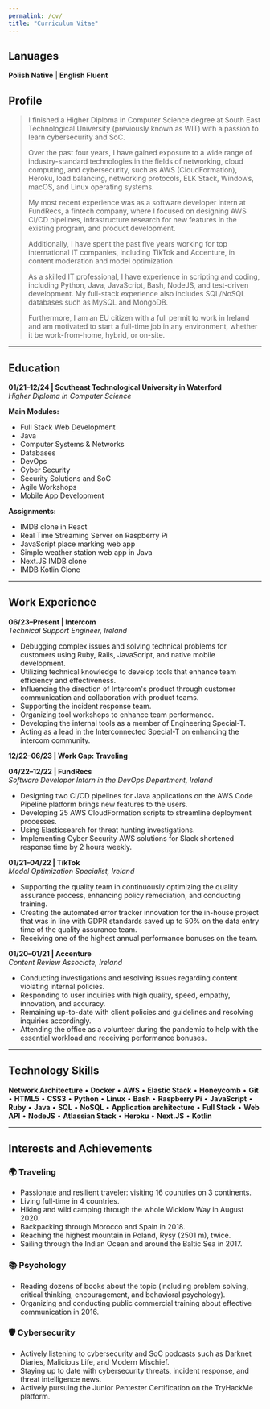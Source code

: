 ```yaml
---
permalink: /cv/
title: "Curriculum Vitae"
---
```


## Lanuages

**Polish Native** | **English Fluent**


## Profile

> I finished a Higher Diploma in Computer Science degree at South East Technological University (previously known as WIT) with a passion to learn cybersecurity and SoC.
>
> Over the past four years, I have gained exposure to a wide range of industry-standard technologies in the fields of networking, cloud computing, and cybersecurity, such as AWS (CloudFormation), Heroku, load balancing, networking protocols, ELK Stack, Windows, macOS, and Linux operating systems.
>
> My most recent experience was as a software developer intern at FundRecs, a fintech company, where I focused on designing AWS CI/CD pipelines, infrastructure research for new features in the existing program, and product development.
>
> Additionally, I have spent the past five years working for top international IT companies, including TikTok and Accenture, in content moderation and model optimization.
>
> As a skilled IT professional, I have experience in scripting and coding, including Python, Java, JavaScript, Bash, NodeJS, and test-driven development. My full-stack experience also includes SQL/NoSQL databases such as MySQL and MongoDB.
>
> Furthermore, I am an EU citizen with a full permit to work in Ireland and am motivated to start a full-time job in any environment, whether it be work-from-home, hybrid, or on-site.

---

## Education

**01/21–12/24 | Southeast Technological University in Waterford**  
*Higher Diploma in Computer Science*

**Main Modules:**
- Full Stack Web Development
- Java
- Computer Systems & Networks
- Databases
- DevOps
- Cyber Security
- Security Solutions and SoC
- Agile Workshops
- Mobile App Development

**Assignments:**
- IMDB clone in React
- Real Time Streaming Server on Raspberry Pi
- JavaScript place marking web app
- Simple weather station web app in Java
- Next.JS IMDB clone
- IMDB Kotlin Clone

---

## Work Experience

**06/23–Present | Intercom**  
*Technical Support Engineer, Ireland*
- Debugging complex issues and solving technical problems for customers using Ruby, Rails, JavaScript, and native mobile development.
- Utilizing technical knowledge to develop tools that enhance team efficiency and effectiveness.
- Influencing the direction of Intercom's product through customer communication and collaboration with product teams.
- Supporting the incident response team.
- Organizing tool workshops to enhance team performance.
- Developing the internal tools as a member of Engineering Special-T.
- Acting as a lead in the Interconnected Special-T on enhancing the intercom community.

**12/22–06/23 | Work Gap: Traveling** 

**04/22–12/22 | FundRecs**  
*Software Developer Intern in the DevOps Department, Ireland*
- Designing two CI/CD pipelines for Java applications on the AWS Code Pipeline platform brings new features to the users.
- Developing 25 AWS CloudFormation scripts to streamline deployment processes.
- Using Elasticsearch for threat hunting investigations.
- Implementing Cyber Security AWS solutions for Slack shortened response time by 2 hours weekly.

**01/21–04/22 | TikTok**  
*Model Optimization Specialist, Ireland*
- Supporting the quality team in continuously optimizing the quality assurance process, enhancing policy remediation, and conducting training.
- Creating the automated error tracker innovation for the in-house project that was in line with GDPR standards saved up to 50% on the data entry time of the quality assurance team.
- Receiving one of the highest annual performance bonuses on the team.

**01/20–01/21 | Accenture**  
*Content Review Associate, Ireland*
- Conducting investigations and resolving issues regarding content violating internal policies.
- Responding to user inquiries with high quality, speed, empathy, innovation, and accuracy.
- Remaining up-to-date with client policies and guidelines and resolving inquiries accordingly.
- Attending the office as a volunteer during the pandemic to help with the essential workload and receiving performance bonuses.

---

## Technology Skills

**Network Architecture** • **Docker** • **AWS** • **Elastic Stack** • **Honeycomb** • **Git** • **HTML5** • **CSS3** • **Python** • **Linux** • **Bash** • **Raspberry Pi** • **JavaScript** • **Ruby** • **Java** • **SQL** • **NoSQL** • **Application architecture** • **Full Stack** • **Web API** • **NodeJS** • **Atlassian Stack** • **Heroku** • **Next.JS** • **Kotlin**

---

## Interests and Achievements

### 🌍 Traveling
- Passionate and resilient traveler: visiting 16 countries on 3 continents.
- Living full-time in 4 countries.
- Hiking and wild camping through the whole Wicklow Way in August 2020.
- Backpacking through Morocco and Spain in 2018.
- Reaching the highest mountain in Poland, Rysy (2501 m), twice.
- Sailing through the Indian Ocean and around the Baltic Sea in 2017.

### 📚 Psychology
- Reading dozens of books about the topic (including problem solving, critical thinking, encouragement, and behavioral psychology).
- Organizing and conducting public commercial training about effective communication in 2016.

### 🛡️ Cybersecurity
- Actively listening to cybersecurity and SoC podcasts such as Darknet Diaries, Malicious Life, and Modern Mischief.
- Staying up to date with cybersecurity threats, incident response, and threat intelligence news.
- Actively pursuing the Junior Pentester Certification on the TryHackMe platform.